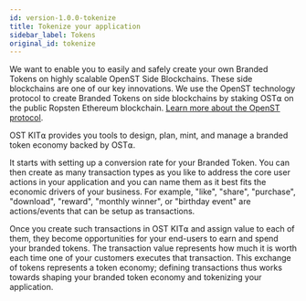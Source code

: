 ```yaml
---
id: version-1.0.0-tokenize
title: Tokenize your application
sidebar_label: Tokens
original_id: tokenize
---
```


We want to enable you to easily and safely create your own Branded Tokens on highly scalable OpenST Side Blockchains. These side blockchains are one of our key innovations. We use the OpenST technology protocol to create Branded Tokens on side blockchains by staking OST⍺ on the public Ropsten Ethereum blockchain. [<u>Learn more about the OpenST protocol</u>](https://github.com/OpenSTFoundation/openst-platform/blob/master/CHANGELOG.md).

OST KIT⍺ provides you tools to design, plan, mint, and manage a branded token economy backed by OST⍺.

It starts with setting up a conversion rate for your Branded Token. You can then create as many transaction types as you like to address the core user actions in your application and you can name them as it best fits the economic drivers of your business. For example, "like", "share", "purchase", "download", "reward", "monthly winner", or "birthday event" are actions/events that can be setup as transactions.

Once you create such transactions in OST KIT⍺ and assign value to each of them, they become opportunities for your end-users to earn and spend your branded tokens. The transaction value represents how much it is worth each time one of your customers executes that transaction. This exchange of tokens represents a token economy; defining transactions thus works towards shaping your branded token economy and tokenizing your application.
